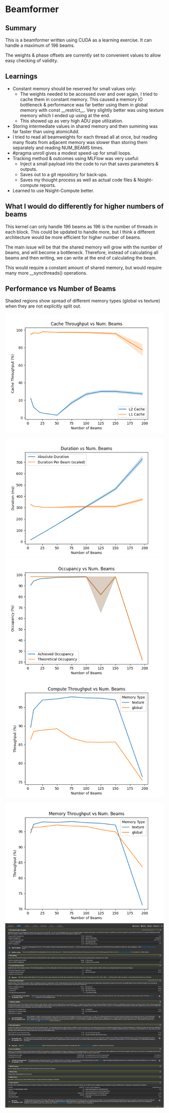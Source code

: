 # Beamformer

## Summary
This is a beamformer written using CUDA as a learning exercise. It can handle a maximum of 196 beams.

The weights & phase offsets are currently set to convenient values to allow easy checking of validity.

## Learnings

- Constant memory should be reserved for small values only:
  - The weights needed to be accessed over and over again, I tried to cache them in constant memory. This caused a memory IO bottleneck & performance was far better using them in global memory with const \_\_restrict\_\_. Very slightly better was using texture memory which I ended up using at the end.
  - This showed up as very high ADU pipe utilization.
- Storing intermediate values in shared memory and then summing was far faster than using atomicAdd.
- I tried to read all beamweights for each thread all at once, but reading many floats from adjacent memory was slower than storing them separately and reading NUM_BEAMS times.
- #pragma unroll gives a modest speed-up for small loops.
- Tracking method & outcomes using MLFlow was very useful:
  - Inject a small payload into the code to run that saves parameters & outputs.
  - Saves out to a git repository for back-ups.
  - Saves my thought process as well as actual code files & Nsight-compute reports.
- Learned to use Nsight-Compute better.


## What I would do differently for higher numbers of beams
This kernel can only handle 196 beams as 196 is the number of threads in each block. This could be updated to handle more, but I think a different architecture would be more efficient for higher number of beams.

The main issue will be that the shared memory will grow with the number of beams, and will become a bottleneck. Therefore, instead of calculating all beams and then writing, we can write at the end of calculating the beam.

This would require a constant amount of shared memory, but would require many more \_\_syncthreads() operations.


## Performance vs Number of Beams

Shaded regions show spread of different memory types (global vs texture) when they are not explicitly split out.

![Cache Throughput vs Num Beams](plots/cache_throughput_vs_num_beams.png)

![Duration vs Num Beams](plots/duration_per_beam_vs_num_beams.png)
![Occupancy vs Num Beams](plots/occupancy_vs_num_beams.png)
![Compute Throughput vs Num Beams](plots/compute_throughput_vs_num_beams.png)

![Memory Throughput vs Num Beams](plots/memory_throughput_vs_num_beams.png)
![Nsight-compute Screenshot](plots/2025-04-24-10-49-41.png)